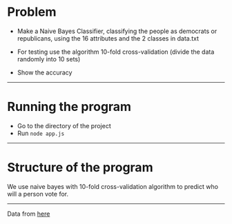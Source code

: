 # Problem

* Make a Naive Bayes Classifier, classifying the people as democrats or republicans, using the 16 attributes and the 2 classes in data.txt

* For testing use the algorithm 10-fold cross-validation (divide the data randomly into 10 sets)

* Show the accuracy

---

# Running the program

* Go to the directory of the project
* Run `node app.js`

---

# Structure of the program

We use naive bayes with 10-fold cross-validation algorithm to predict who will a person vote for.

---

Data from [here](http://repository.seasr.org/Datasets/UCI/arff/vote.arff) 
